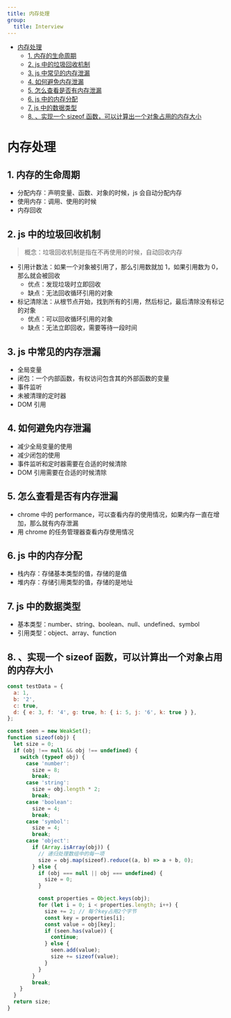 ```yaml
---
title: 内存处理
group:
  title: Interview
---
```


<!-- TOC -->

- [内存处理](#内存处理)
  - [1. 内存的生命周期](#1-内存的生命周期)
  - [2. js 中的垃圾回收机制](#2-js-中的垃圾回收机制)
  - [3. js 中常见的内存泄漏](#3-js-中常见的内存泄漏)
  - [4. 如何避免内存泄漏](#4-如何避免内存泄漏)
  - [5. 怎么查看是否有内存泄漏](#5-怎么查看是否有内存泄漏)
  - [6. js 中的内存分配](#6-js-中的内存分配)
  - [7. js 中的数据类型](#7-js-中的数据类型)
  - [8. 、实现一个 sizeof 函数，可以计算出一个对象占用的内存大小](#8-实现一个-sizeof-函数可以计算出一个对象占用的内存大小)

<!-- /TOC -->

# 内存处理

## 1. 内存的生命周期

- 分配内存：声明变量、函数、对象的时候，js 会自动分配内存
- 使用内存：调用、使用的时候
- 内存回收

## 2. js 中的垃圾回收机制

> 概念：垃圾回收机制是指在不再使用的时候，自动回收内存

- 引用计数法：如果一个对象被引用了，那么引用数就加 1，如果引用数为 0，那么就会被回收
  - 优点：发现垃圾时立即回收
  - 缺点：无法回收循环引用的对象
- 标记清除法：从根节点开始，找到所有的引用，然后标记，最后清除没有标记的对象
  - 优点：可以回收循环引用的对象
  - 缺点：无法立即回收，需要等待一段时间

## 3. js 中常见的内存泄漏

- 全局变量
- 闭包：一个内部函数，有权访问包含其的外部函数的变量
- 事件监听
- 未被清理的定时器
- DOM 引用

## 4. 如何避免内存泄漏

- 减少全局变量的使用
- 减少闭包的使用
- 事件监听和定时器需要在合适的时候清除
- DOM 引用需要在合适的时候清除

## 5. 怎么查看是否有内存泄漏

- chrome 中的 performance，可以查看内存的使用情况，如果内存一直在增加，那么就有内存泄漏
- 用 chrome 的任务管理器查看内存使用情况

## 6. js 中的内存分配

- 栈内存：存储基本类型的值，存储的是值
- 堆内存：存储引用类型的值，存储的是地址

## 7. js 中的数据类型

- 基本类型：number、string、boolean、null、undefined、symbol
- 引用类型：object、array、function

## 8. 、实现一个 sizeof 函数，可以计算出一个对象占用的内存大小

```js
const testData = {
  a: 1,
  b: '2',
  c: true,
  d: { e: 3, f: '4', g: true, h: { i: 5, j: '6', k: true } },
};

const seen = new WeakSet();
function sizeof(obj) {
  let size = 0;
  if (obj !== null && obj !== undefined) {
    switch (typeof obj) {
      case 'number':
        size = 8;
        break;
      case 'string':
        size = obj.length * 2;
        break;
      case 'boolean':
        size = 4;
        break;
      case 'symbol':
        size = 4;
        break;
      case 'object':
        if (Array.isArray(obj)) {
          // 递归处理数组中的每一项
          size = obj.map(sizeof).reduce((a, b) => a + b, 0);
        } else {
          if (obj === null || obj === undefined) {
            size = 0;
          }

          const properties = Object.keys(obj);
          for (let i = 0; i < properties.length; i++) {
            size += 2; // 每个key占用2个字节
            const key = properties[i];
            const value = obj[key];
            if (seen.has(value)) {
              continue;
            } else {
              seen.add(value);
              size += sizeof(value);
            }
          }
        }
        break;
    }
  }
  return size;
}
```
